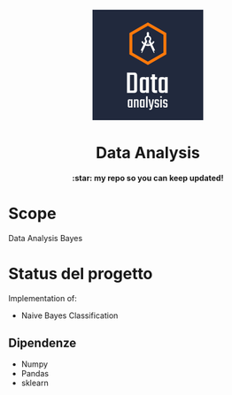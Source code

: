<p align="center">
  <img src="https://raw.githubusercontent.com/fedeghigo/Data_Analysis/main/8e246a6d1c3740188a4386592b72868e.png" />
</p>
<p align="center">
  <h1 align="center">
   Data Analysis
</h1>
<h4 align="center">:star: my repo so you can keep updated!</h4> 
</p>





# Scope
Data Analysis Bayes

# Status del progetto

Implementation of:
- Naive Bayes Classification


## Dipendenze
- Numpy 
- Pandas 
- sklearn

